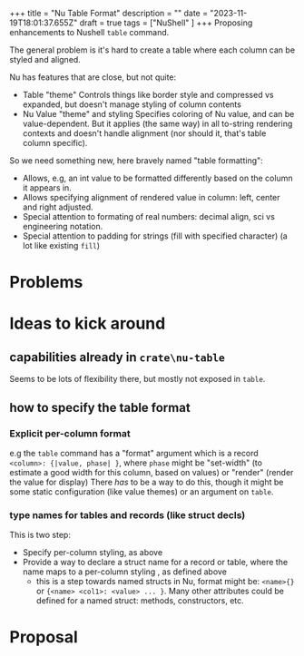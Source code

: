 +++
title = "Nu Table Format"
description = ""
date = "2023-11-19T18:01:37.655Z"
draft = true
tags = ["NuShell" ]
+++
Proposing enhancements to Nushell `table` command.

The general problem is it's hard to create a table where each column can be styled and aligned.

<!--more-->
Nu has features that are close, but not quite:
* Table "theme"
Controls things like border style and compressed vs expanded, but doesn't manage styling of column contents
* Nu Value "theme" and styling
Specifies coloring of Nu value, and can be value-dependent.  But it applies (the same way) in all to-string rendering contexts and doesn't handle alignment (nor should it, that's table column specific).

So we need something new, here bravely named "table formatting":
* Allows, e.g, an int value to be formatted differently based on the column it appears in.
* Allows specifying alignment of rendered value in column: left, center and right adjusted.
* Special attention to formating of real numbers: decimal align, sci vs engineering notation.  
* Special attention to padding for strings (fill with specified character) (a lot like existing `fill`)


# Problems
# Ideas to kick around
## capabilities already in `crate\nu-table`
Seems to be lots of flexibility there, but mostly not exposed in `table`.
## how to specify the table format
### Explicit per-column format
e.g the `table` command has a "format" argument which is a record `<column>: {|value, phase| }`, where `phase` might be "set-width" (to estimate a good width for this column, based on values) or "render" (render the value for display)
There *has* to be a way to do this, though it might be some static configuration (like value themes) or an argument on `table`.
### type names for tables and records (like struct decls)
This is two step:
* Specify per-column styling, as above
* Provide a way to declare a struct name for a record or table, where the name maps to a per-column styling , as defined above
    * this is a step towards named structs in Nu, format might be: `<name>{}` or `{<name> <col1>: <value> ... }`.  Many other attributes could be defined for a named struct: methods, constructors, etc.
# Proposal
